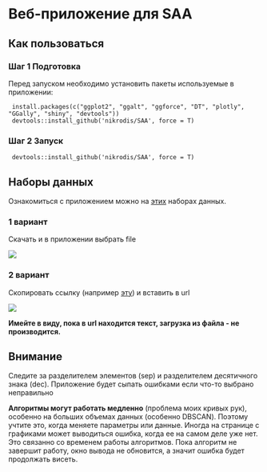 # Веб-приложение для SAA  
 
## Как пользоваться
 
### Шаг 1 Подготовка
 
Перед запуском необходимо установить пакеты используемые в приложении: 
 
     install.packages(c("ggplot2", "ggalt", "ggforce", "DT", "plotly", "GGally", "shiny", "devtools"))
     devtools::install_github('nikrodis/SAA', force = T)
 
### Шаг 2 Запуск

     devtools::install_github('nikrodis/SAA', force = T)
     
## Наборы данных
     
 Ознакомиться c приложением можно на [этих](https://github.com/nikrodis/SAA_shiny_app/tree/master/DataSets) наборах данных.
 
### 1 вариант
 
 Скачать и в приложении выбрать file
 
 ![](https://puu.sh/FV9JP/0512923c87.jpg)
 
### 2 вариант
 
 Скопировать ссылку (например [эту](https://raw.githubusercontent.com/vincentarelbundock/Rdatasets/master/csv/HistData/Galton.csv)) и вставить в url
 
 ![](https://puu.sh/FV9B8/cdde2c90b8.jpg)
 
 **Имейте в виду, пока в url находится текст, загрузка из файла - не производится.**
 
## Внимание
 
 Следите за разделителем элементов (sep) и разделителем десятичного знака (dec). Приложение будет сыпать ошибками если что-то выбрано неправильно
 
 **Алгоритмы могут работать медленно** (проблема моих кривых рук), особенно на больших объемах данных (особенно DBSCAN). Поэтому учтите это, когда меняете параметры или данные. Иногда на странице с графиками может выводиться ошибка, когда ее на самом деле уже нет. Это связанно со временем работы алгоритмов. Пока алгоритм не завершит работу, окно вывода не обновится, а значит ошибка будет продолжать висеть. 

